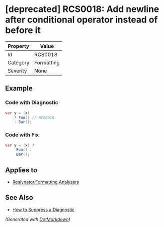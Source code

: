 # \[deprecated\] RCS0018: Add newline after conditional operator instead of before it

| Property | Value      |
| -------- | ---------- |
| Id       | RCS0018    |
| Category | Formatting |
| Severity | None       |

## Example

### Code with Diagnostic

```csharp
var y = (x)
    ? Foo() // RCS0018
    : Bar();
```

### Code with Fix

```csharp
var y = (x) ?
     Foo() :
     Bar();
```

## Applies to

* [Roslynator.Formatting.Analyzers](https://www.nuget.org/packages/Roslynator.Formatting.Analyzers)

## See Also

* [How to Suppress a Diagnostic](../HowToConfigureAnalyzers.md#how-to-suppress-a-diagnostic)


*\(Generated with [DotMarkdown](http://github.com/JosefPihrt/DotMarkdown)\)*